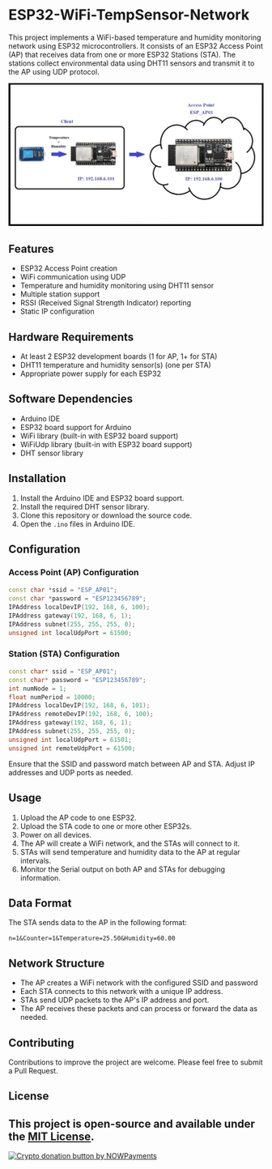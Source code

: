 
# ESP32-WiFi-TempSensor-Network

This project implements a WiFi-based temperature and humidity monitoring network using ESP32 microcontrollers. It consists of an ESP32 Access Point (AP) that receives data from one or more ESP32 Stations (STA). The stations collect environmental data using DHT11 sensors and transmit it to the AP using UDP protocol.


![Alt text](Scenario.jpg)

## Features

- ESP32 Access Point creation
- WiFi communication using UDP
- Temperature and humidity monitoring using DHT11 sensor
- Multiple station support
- RSSI (Received Signal Strength Indicator) reporting
- Static IP configuration

## Hardware Requirements

- At least 2 ESP32 development boards (1 for AP, 1+ for STA)
- DHT11 temperature and humidity sensor(s) (one per STA)
- Appropriate power supply for each ESP32

## Software Dependencies

- Arduino IDE
- ESP32 board support for Arduino
- WiFi library (built-in with ESP32 board support)
- WiFiUdp library (built-in with ESP32 board support)
- DHT sensor library

## Installation

1. Install the Arduino IDE and ESP32 board support.
2. Install the required DHT sensor library.
3. Clone this repository or download the source code.
4. Open the `.ino` files in Arduino IDE.

## Configuration

### Access Point (AP) Configuration

```cpp
const char *ssid = "ESP_AP01";
const char *password = "ESP123456789";
IPAddress localDevIP(192, 168, 6, 100);
IPAddress gateway(192, 168, 6, 1);
IPAddress subnet(255, 255, 255, 0);
unsigned int localUdpPort = 61500;
```

### Station (STA) Configuration

```cpp
const char* ssid = "ESP_AP01";
const char* password = "ESP123456789";
int numNode = 1;
float numPeriod = 10000;
IPAddress localDevIP(192, 168, 6, 101);
IPAddress remoteDevIP(192, 168, 6, 100);
IPAddress gateway(192, 168, 6, 1);
IPAddress subnet(255, 255, 255, 0);
unsigned int localUdpPort = 61501;
unsigned int remoteUdpPort = 61500;
```


Ensure that the SSID and password match between AP and STA. Adjust IP addresses and UDP ports as needed.

## Usage

1. Upload the AP code to one ESP32.
2. Upload the STA code to one or more other ESP32s.
3. Power on all devices.
4. The AP will create a WiFi network, and the STAs will connect to it.
5. STAs will send temperature and humidity data to the AP at regular intervals.
6. Monitor the Serial output on both AP and STAs for debugging information.

## Data Format

The STA sends data to the AP in the following format:

```
n=1&Counter=1&Temperature=25.50&Humidity=60.00
```


## Network Structure

- The AP creates a WiFi network with the configured SSID and password
- Each STA connects to this network with a unique IP address.
- STAs send UDP packets to the AP's IP address and port.
- The AP receives these packets and can process or forward the data as needed.

## Contributing

Contributions to improve the project are welcome. Please feel free to submit a Pull Request.

## License

This project is open-source and available under the [MIT License](LICENSE).
---
<a href="https://nowpayments.io/donation?api_key=REWCYVC-A1AMFK3-QNRS663-PKJSBD2&source=lk_donation&medium=referral" target="_blank">
  <img src="https://nowpayments.io/images/embeds/donation-button-black.svg" alt="Crypto donation button by NOWPayments">
</a>
